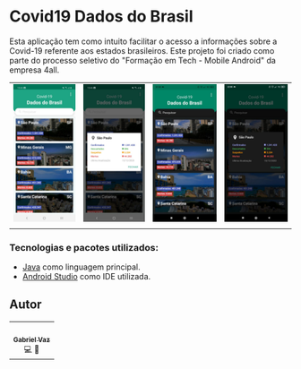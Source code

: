 # Covid19 Dados do Brasil
Esta aplicação tem como intuito facilitar o acesso a informações sobre a Covid-19 referente aos estados brasileiros. Este projeto foi criado como parte do processo seletivo do "Formação em Tech - Mobile Android" da empresa 4all.

|                                 |                                 |                                 |                                 |
| :------------------------------ | :-----------------------------: | :-----------------------------: | :-----------------------------: |
| ![01](./screenshots/white1.jpg) | ![02](./screenshots/white2.jpg) | ![03](./screenshots/black1.jpg) | ![04](./screenshots/black2.jpg) |
|                                 |                                 |                                 |                                 |

### Tecnologias e pacotes utilizados:

- [Java](https://www.java.com/pt-BR/) como linguagem principal.
- [Android Studio](https://developer.android.com/studio) como IDE utilizada.

## Autor

<table>
  <tr>
    <td align="center">
        <a href="https://github.com/vazaee">
            <img src="https://avatars1.githubusercontent.com/u/26447237?s=400&u=745c8142a5956538c118d3325ed7bfcb5459b600&v=4" width="100px;" alt=""/>
            <br />
            <sub><b>Gabriel Vaz</b></sub>
            <br />
            </a><a title="Code">💻</a>
            </a><a title="Design">🎨</a>
        </a>
    </td>
  <tr>
</table>
